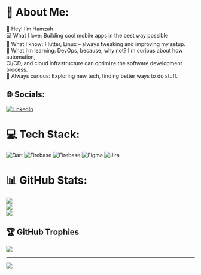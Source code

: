 # 💫 About Me:
👋 Hey! I’m Hamzah<br>💻 What I love: Building cool mobile apps in the best way possible<br>🚀 What I know: Flutter, Linux – always tweaking and improving my setup.<br>🔧 What I’m learning: DevOps, because, why not? I'm curious about how automation,<br>      CI/CD, and cloud infrastructure can optimize the software development process.<br>🌱 Always curious: Exploring new tech, finding better ways to do stuff.


## 🌐 Socials:
[![LinkedIn](https://img.shields.io/badge/LinkedIn-%230077B5.svg?logo=linkedin&logoColor=white)](https://linkedin.com/in/hamzahBaniata) 

# 💻 Tech Stack:
![Dart](https://img.shields.io/badge/dart-%230175C2.svg?style=for-the-badge&logo=dart&logoColor=white) ![Firebase](https://img.shields.io/badge/firebase-%23039BE5.svg?style=for-the-badge&logo=firebase) ![Firebase](https://img.shields.io/badge/firebase-a08021?style=for-the-badge&logo=firebase&logoColor=ffcd34) ![Figma](https://img.shields.io/badge/figma-%23F24E1E.svg?style=for-the-badge&logo=figma&logoColor=white) ![Jira](https://img.shields.io/badge/jira-%230A0FFF.svg?style=for-the-badge&logo=jira&logoColor=white)
# 📊 GitHub Stats:
![](https://github-readme-stats.vercel.app/api?username=Hamzah004&theme=radical&hide_border=false&include_all_commits=false&count_private=true)<br/>
![](https://github-readme-streak-stats.herokuapp.com/?user=Hamzah004&theme=radical&hide_border=false)<br/>
![](https://github-readme-stats.vercel.app/api/top-langs/?username=Hamzah004&theme=radical&hide_border=false&include_all_commits=false&count_private=true&layout=compact)

## 🏆 GitHub Trophies
![](https://github-profile-trophy.vercel.app/?username=Hamzah004&theme=radical&no-frame=false&no-bg=false&margin-w=4)

---
[![](https://visitcount.itsvg.in/api?id=Hamzah004&icon=2&color=0)](https://visitcount.itsvg.in)

<!-- Proudly created with GPRM ( https://gprm.itsvg.in ) -->
